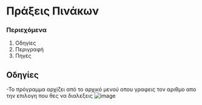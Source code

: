 # Πράξεις Πινάκων
### Περιεχόμενα
1. Οδηγίες
2. Περιγραφή
3. Πηγές


## Οδηγίες
-Το πρόγραμμα αρχίζει από το αρχικό μενού οπου γραφεις τον αριθμο απο την επιλογη που θες να διαλεξεις
![image](https://user-images.githubusercontent.com/97043061/150506911-6a22ce2c-c8a7-4894-86dd-65874266b8e0.png)
